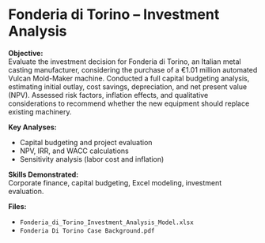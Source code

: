 # Fonderia di Torino – Investment Analysis

**Objective:**  
Evaluate the investment decision for Fonderia di Torino, an Italian metal casting manufacturer, considering the purchase of a €1.01 million automated Vulcan Mold-Maker machine. Conducted a full capital budgeting analysis, estimating initial outlay, cost savings, depreciation, and net present value (NPV). Assessed risk factors, inflation effects, and qualitative considerations to recommend whether the new equipment should replace existing machinery.  

**Key Analyses:**  
- Capital budgeting and project evaluation  
- NPV, IRR, and WACC calculations  
- Sensitivity analysis (labor cost and inflation)  

**Skills Demonstrated:**  
Corporate finance, capital budgeting, Excel modeling, investment evaluation.  

**Files:**  
- `Fonderia_di_Torino_Investment_Analysis_Model.xlsx`  
- `Fonderia Di Torino Case Background.pdf`  
